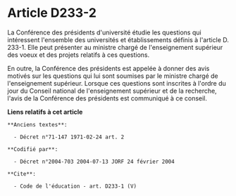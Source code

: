 # Article D233-2

La Conférence des présidents d'université étudie les questions qui intéressent l'ensemble des universités et établissements
définis à l'article D. 233-1. Elle peut présenter au ministre chargé de l'enseignement supérieur des voeux et des projets
relatifs à ces questions. 

En outre, la Conférence des présidents est appelée à donner des avis motivés sur les questions qui lui sont soumises par le
ministre chargé de l'enseignement supérieur. Lorsque ces questions sont inscrites à l'ordre du jour du Conseil national de
l'enseignement supérieur et de la recherche, l'avis de la Conférence des présidents est communiqué à ce conseil.

**Liens relatifs à cet article**

	**Anciens textes**:

	  - Décret n°71-147 1971-02-24 art. 2

	**Codifié par**:

	  - Décret n°2004-703 2004-07-13 JORF 24 février 2004

	**Cite**:

	  - Code de l'éducation - art. D233-1 (V)
